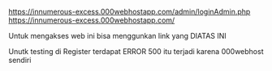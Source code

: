 https://innumerous-excess.000webhostapp.com/admin/loginAdmin.php
https://innumerous-excess.000webhostapp.com/

Untuk mengakses web ini bisa menggunkan link yang DIATAS INI

Unutk testing di Register terdapat ERROR 500 itu terjadi karena 000webhost sendiri
